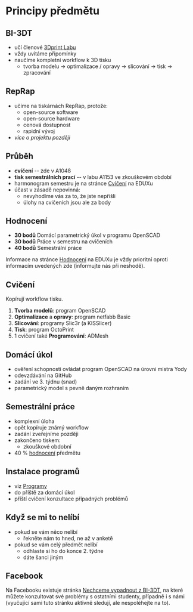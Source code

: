Principy předmětu
=================

BI-3DT
------

-   učí členové [3Dprint Labu](http://3dprint.fit.cvut.cz/)
-   vždy uvítáme připomínky
-   naučíme kompletní workflow k 3D tisku
    -   tvorba modelu → optimalizace / opravy → slicování → tisk → zpracování

RepRap
------

-   učíme na tiskárnách RepRap, protože:
    -   open-source software
    -   open-source hardware
    -   cenová dostupnost
    -   rapidní vývoj  
-   *více o projektu později*

Průběh
------

-   **cvičení** -- zde v A1048
-   **tisk semestrálních prací** -- v labu A1153 ve zkouškovém období
-   harmonogram semestru je na stránce [Cvičení][eduxtutorials] na EDUXu
-   účast v zásadě nepovinná:
    -   nevyhodíme vás za to, že jste nepřišli
    -   úlohy na cvičeních jsou ale za body

Hodnocení
---------

-   **30 bodů**  Domácí parametrický úkol v programu OpenSCAD
-   **30 bodů**  Práce v semestru na cvičeních 
-   **40 bodů**  Semestrální práce 

Informace na stránce [Hodnocení][eduxclassification] na EDUXu je vždy prioritní 
oproti informacím uvedených zde (informujte nás při neshodě).

Cvičení
-------

Kopírují workflow tisku.

1.  **Tvorba modelů**: program OpenSCAD
1.  **Optimalizace** a **opravy**: program netfabb Basic
1.  **Slicování**: programy Slic3r (a KISSlicer)
1.  **Tisk**: program OctoPrint
1.  1 cvičení také **Programování**: ADMesh

Domácí úkol
-----------

-   ověření schopnosti ovládat program OpenSCAD na úrovni mistra Yody
-   odevzdávání na GitHub
-   zadání ve 3. týdnu (snad)
-   parametrický model s pevně daným rozhraním

Semestrální práce
-----------------

-   komplexní úloha
-   opět kopíruje známý workflow
-   zadání zveřejníme později
-   zakončeno tiskem:
    -   zkouškové obdobní
-   40 % [hodnocení][eduxclassification] předmětu

Instalace programů
------------------

-   viz [Programy](apps.md)
-   do příště za domácí úkol
-   příští cvičení konzultace případných problémů

Když se mi to nelíbí
--------------------

-   pokud se vám něco nelíbí
    -   řekněte nám to hned, ne až v anketě
-   pokud se vám celý předmět nelíbí
    -   odhlaste si ho do konce 2. týdne
    -   dáte šanci jiným

Facebook
--------

Na Facebooku existuje stránka 
[Nechceme vypadnout z BI-3DT](https///www.facebook.com/groups/bi3dt/), na které
můžete konzultovat své problémy s ostatními studenty, případně i s námi
(vyučující sami tuto stránku aktivně sledují, ale nespoléhejte na to).

[eduxtutorials]: http://edux.fit.cvut.cz/courses/BI-3DT.1/tutorials
[eduxclassification]: http://edux.fit.cvut.cz/courses/BI-3DT.1/classification
